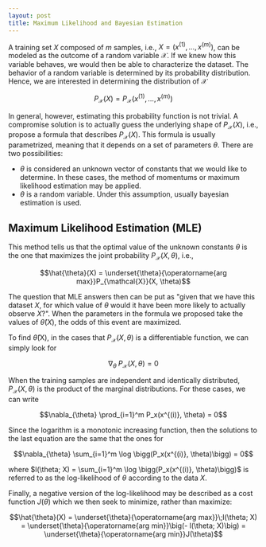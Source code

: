 ```yaml
---
layout: post
title: Maximum Likelihood and Bayesian Estimation
---
```


A training set $X$ composed of $m$ samples, i.e., $X = (x^{(1)}, \ldots, x^{(m)})$, can be modeled as the outcome of a random variable $\mathcal{X}$. If we knew how this variable behaves, we would then be able to characterize the dataset. The behavior of a random variable is determined by its probability distribution. Hence, we are interested in determining the distribution of $\mathcal{X}$

$$P_{\mathcal{X}}(X) = P_{\mathcal{X}}(x^{(1)}, \ldots, x^{(m)})$$

In general, however, estimating this probability function is not trivial. A compromise solution is to actually guess the underlying shape of $P_{\mathcal{X}}(X)$, i.e., propose a formula that describes $P_{\mathcal{X}}(X)$. This formula is usually parametrized, meaning that it depends on a set of parameters $\theta$. There are two possibilities:

 - $\theta$ is considered an unknown vector of constants that we would like to determine. In these cases, the method of momentums or maximum likelihood estimation may be applied.
 - $\theta$ is a random variable. Under this assumption, usually bayesian estimation is used.

## Maximum Likelihood Estimation (MLE)

This method tells us that the optimal value of the unknown constants $\theta$ is the one that maximizes the joint probability $P_{\mathcal{X}}(X, \theta)$, i.e.,

$$\hat{\theta}(X) = \underset{\theta}{\operatorname{arg max}}P_{\mathcal{X}}(X, \theta)$$

The question that MLE answers then can be put as "given that we have this dataset $X$, for which value of $\theta$ would it have been more likely to actually observe $X$?". When the parameters in the formula we proposed take the values of $\hat{\theta}(X)$, the odds of this event are maximized. 

To find $\hat{\theta}$(X), in the cases that $P_{\mathcal{X}}(X, \theta)$ is a differentiable function, we can simply look for 

$$\nabla_{\theta}\;P_{\mathcal{X}}(X, \theta) = 0$$

When the training samples are independent and identically distributed, $P_{\mathcal{X}}(X, \theta)$ is the product of the marginal distributions. For these cases, we can write 

$$\nabla_{\theta} \prod_{i=1}^m P_x(x^{(i)}, \theta) = 0$$

Since the logarithm is a monotonic increasing function, then the solutions to the last equation are the same that the ones for

$$\nabla_{\theta} \sum_{i=1}^m \log \bigg(P_x(x^{(i)}, \theta)\bigg) = 0$$

where $l(\theta; X) = \sum_{i=1}^m \log \bigg(P_x(x^{(i)}, \theta)\bigg)$ is referred to as the log-likelihood of $\theta$ according to the data $X$. 

Finally, a negative version of the log-likelihood may be described as a cost function $J(\theta)$ which we then seek to minimize, rather than maximize:

$$\hat{\theta}(X) = \underset{\theta}{\operatorname{arg max}}\;l(\theta; X) = \underset{\theta}{\operatorname{arg min}}\big(- l(\theta; X)\big) = \underset{\theta}{\operatorname{arg min}}J(\theta)$$












